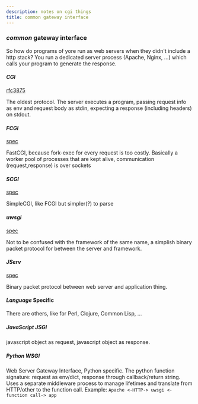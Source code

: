 ```yaml
---
description: notes on cgi things
title: common gateway interface
---
```


### _common_ gateway interface

So how do programs of yore run as web servers
when they didn't include a http stack?
You run a dedicated server process (Apache, Nginx, ...)
which calls your program to generate the response.

#### _CGI_

[rfc3875](https://tools.ietf.org/html/rfc3875)

The oldest protocol.
The server executes a program,
passing request info as env and request body as stdin,
expecting a response (including headers) on stdout.

#### _FCGI_

[spec](http://www.mit.edu/~yandros/doc/specs/fcgi-spec.html#:~:text=1.-,Introduction,Web%20server%20that%20supports%20FastCGI.)

FastCGI, because fork-exec for every request is too costly.
Basically a worker pool of processes that are kept alive,
communication (request,response) is over sockets

#### _SCGI_

[spec](https://python.ca/scgi/protocol.txt)

SimpleCGI, like FCGI but simpler(?) to parse

#### _uwsgi_

[spec](https://uwsgi-docs.readthedocs.io/en/latest/Protocol.html)

Not to be confused with the framework of the same name,
a simplish binary packet protocol for between the server and framework.

#### _JServ_

[spec](http://tomcat.apache.org/tomcat-3.3-doc/AJPv13.html)

Binary packet protocol between web server and application thing.

#### _Language_ Specific

There are others, like for Perl, Clojure, Common Lisp, ...

##### _JavaScript_ JSGI

javascript object as request, javascript object as response.

##### _Python_ WSGI

Web Server Gateway Interface, Python specific.
The python function signature:
request as env/dict, response through callback/return string.
Uses a separate middleware process to manage lifetimes
and translate from HTTP/other to the function call.
Example: `Apache <-HTTP-> uwsgi <-function call-> app`
